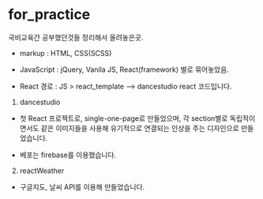 # for_practice

국비교육간 공부했던것들 정리해서 올려놓은곳.
- markup : HTML, CSS(SCSS)
- JavaScript : jQuery, Vanila JS, React(framework)
별로 묶어놓았음.

- React 경로 : JS > react_template --> dancestudio react 코드입니다.

1. dancestudio
  - 첫 React 프로젝트로, single-one-page로 만들었으며, 각 section별로 독립적이면서도
  같은 이미지들을 사용해 유기적으로 연결되는 인상을 주는 디자인으로 만들었습니다.
  
  - 베포는 firebase를 이용했습니다.
  
2. reactWeather
  - 구글지도, 날씨 API를 이용해 만들었습니다.
